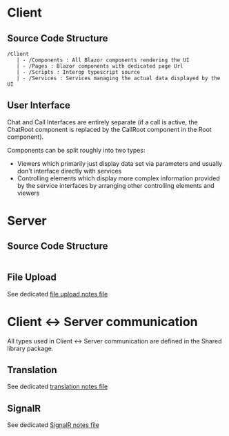 # Client
## Source Code Structure
```
/Client
   | - /Components : All Blazor components rendering the UI
   | - /Pages : Blazor components with dedicated page Url
   | - /Scripts : Interop typescript source
   | - /Services : Services managing the actual data displayed by the UI
```
## User Interface

Chat and Call Interfaces are entirely separate (if a call is active, the ChatRoot component is replaced by the CallRoot component in the Root component).

Components can be split roughly into two types:
* Viewers which primarily just display data set via parameters and usually don't interface directly with services
* Controlling elements which display more complex information provided by the service interfaces by arranging other controlling elements and viewers

# Server
## Source Code Structure
```
```
## File Upload
See dedicated [file upload notes file](./fileupload.md)
# Client <-> Server communication
All types used in Client <-> Server communication are defined in the Shared library package.
## Translation
See dedicated [translation notes file](./translation.md)
## SignalR
See dedicated [SignalR notes file](./signalr.md)